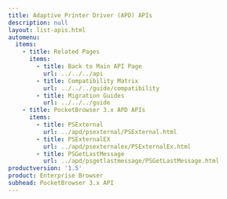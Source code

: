 ```yaml
---
title: Adaptive Printer Driver (APD) APIs
description: null
layout: list-apis.html
automenu:
  items:
    - title: Related Pages
      items:
        - title: Back to Main API Page
          url: ../../../api
        - title: Compatibility Matrix
          url: ../../../guide/compatibility
        - title: Migration Guides
          url: ../../../guide
    - title: PocketBrowser 3.x APD APIs
      items:
        - title: PSExternal
          url: ../apd/psexternal/PSExternal.html
        - title: PSExternalEX
          url: ../apd/psexternalex/PSExternalEx.html
        - title: PSGetLastMessage
          url: ../apd/psgetlastmessage/PSGetLastMessage.html
productversion: '1.5'
product: Enterprise Browser
subhead: PocketBrowser 3.x API
---
```


